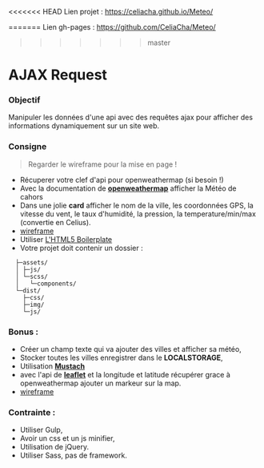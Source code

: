 <<<<<<< HEAD
Lien projet : https://celiacha.github.io/Meteo/ 


=======
Lien gh-pages : https://github.com/CeliaCha/Meteo/
>>>>>>> master


# AJAX Request

### Objectif

Manipuler les données d'une api avec des requêtes ajax pour afficher des informations dynamiquement sur un site web.

### Consigne

> Regarder le wireframe pour la mise en page !

- Récuperer votre clef d'api pour openweathermap (si besoin !)
- Avec la documentation de **[openweathermap](https://www.openweathermap.org/current)** afficher la Météo de cahors
- Dans une jolie **card** afficher le nom de la ville, les coordonnées GPS, la vitesse du vent, le taux d'humidité, la pression, la temperature/min/max (convertie en Celius).
- [wireframe](https://screenshots.firefox.com/R6pn3jl26dmekiwp/wireframe.cc)
- Utiliser [L'HTML5 Boilerplate](https://raw.githubusercontent.com/h5bp/html5-boilerplate/master/src/index.html)
- Votre projet doit contenir un dossier :
```
  ├─assets/
  │ ├─js/
  │ └─scss/
  │   └─components/
  └─dist/
    ├─css/
    ├─img/
    └─js/
```

### Bonus :

- Créer un champ texte qui va ajouter des villes et afficher sa météo,
- Stocker toutes les villes enregistrer dans le **LOCALSTORAGE**,
- Utilisation **[Mustach](https://github.com/janl/mustache.js)**
- avec l'api de **[leaflet](http://leafletjs.com/reference-1.2.0.html)** et la longitude et latitude récupérer grace à openweathermap ajouter un markeur sur la map.
- [wireframe](https://screenshots.firefox.com/slzlhIC4fXZysQLU/wireframe.cc)

### Contrainte : 

- Utiliser Gulp,
- Avoir un css et un js minifier,
- Utilisation de jQuery.
- Utiliser Sass, pas de framework.
